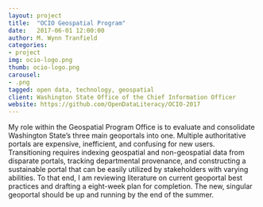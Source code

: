 ```yaml
---
layout: project
title:  "OCIO Geospatial Program"
date:   2017-06-01 12:00:00
author: M. Wynn Tranfield
categories:
- project
img: ocio-logo.png
thumb: ocio-logo.png
carousel:
- .png
tagged: open data, technology, geospatial
client: Washington State Office of the Chief Information Officer
website: https://github.com/OpenDataLiteracy/OCIO-2017
---
```

My role within the Geospatial Program Office is to evaluate and consolidate Washington State’s three main geoportals into one. Multiple authoritative portals are expensive, inefficient, and confusing for new users. Transitioning requires indexing geospatial and non-geospatial data from disparate portals, tracking departmental provenance, and constructing a sustainable portal that can be easily utilized by stakeholders with varying abilities. To that end, I am reviewing literature on current geoportal best practices and drafting a eight-week plan for completion. The new, singular geoportal should be up and running by the end of the summer.
